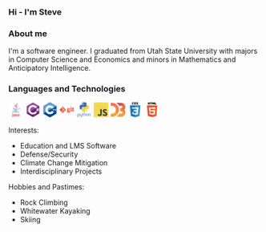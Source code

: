 ### Hi - I'm Steve

### About me
I'm a software engineer. I graduated from Utah State University with majors in Computer Science and Economics and minors in Mathematics and Anticipatory Intelligence.

### Languages and Technologies
<img src="https://raw.githubusercontent.com/devicons/devicon/master/icons/java/java-original-wordmark.svg" alt="java" width="30" height="30" />
<img src="https://raw.githubusercontent.com/devicons/devicon/master/icons/csharp/csharp-original.svg" alt="csharp" width="30" height="30" />
<img src="https://raw.githubusercontent.com/devicons/devicon/master/icons/cplusplus/cplusplus-original.svg" alt="cpp" width="30"/> 
<img src="https://raw.githubusercontent.com/devicons/devicon/master/icons/git/git-plain-wordmark.svg" alt="git" width="30" height="30" />
<img src="https://raw.githubusercontent.com/devicons/devicon/master/icons/python/python-original-wordmark.svg" alt="python" width="30" height="30" />
<img src="https://raw.githubusercontent.com/devicons/devicon/master/icons/javascript/javascript-original.svg" alt="javascript" width="30" height="30" />
<img src="https://raw.githubusercontent.com/devicons/devicon/master/icons/d3js/d3js-original.svg" alt="d3" width="30" height="30" />
<img src="https://raw.githubusercontent.com/devicons/devicon/master/icons/css3/css3-original-wordmark.svg" alt="css3" width="30" height="30" />
<img src="https://raw.githubusercontent.com/devicons/devicon/master/icons/html5/html5-original-wordmark.svg" alt="html5" width="30" height="30" />

Interests:
* Education and LMS Software
* Defense/Security
* Climate Change Mitigation
* Interdisciplinary Projects

Hobbies and Pastimes:
* Rock Climbing
* Whitewater Kayaking
* Skiing

